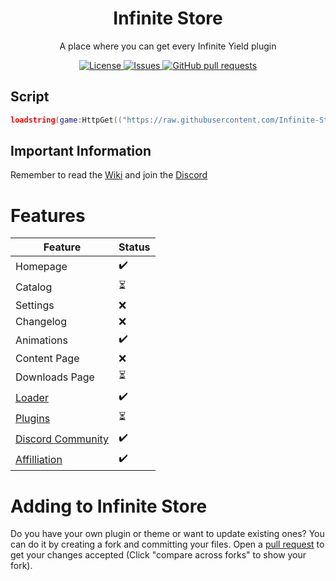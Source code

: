 <h1 align="center">Infinite Store</h2>
<p align="center">A place where you can get every Infinite Yield plugin</p>
<p align="center">
	<a href="./LICENSE">
		<img alt="License" src="https://img.shields.io/badge/license-GPL-blue?color=7aca00"/>
	</a>
	<a href="https://github.com/Infinite-Store/Infinite-Store/issues">
		<img alt="Issues" src="https://img.shields.io/github/issues/Infinite-Store/Infinite-Store?color=0088ff"/>
	</a>
	<a href="https://github.com/Infinite-Store/Infinite-Store/pulls">
		<img alt="GitHub pull requests" src="https://img.shields.io/github/issues-pr/Infinite-Store/Infinite-Store?color=0088ff"/>
	</a>
</p>

## Script
```lua
loadstring(game:HttpGet(("https://raw.githubusercontent.com/Infinite-Store/Infinite-Store/main/main.lua"), true))()
```

## Important Information
Remember to read the [Wiki](https://github.com/Infinite-Store/Infinite-Store/wiki) and join the [Discord](https://github.com/Infinite-Store/Infinite-Store/wiki#discord)

# Features
Feature|Status
------|-------
Homepage|✔️
Catalog|⏳
Settings|❌
Changelog|❌
Animations|✔️
Content Page|❌
Downloads Page|⏳
[Loader](https://github.com/Infinite-Store/Infinite-Store/blob/main/main.lua)|✔️
[Plugins](https://github.com/Infinite-Store/Infinite-Store/blob/main/plugintable.lua)|⏳
[Discord Community](https://discord.gg/mVzBU7GTMy)|✔️
[Affilliation](https://discord.gg/wJACBEA8PF)|✔️
# Adding to Infinite Store
Do you have your own plugin or theme or want to update existing ones? You can do it by creating a fork and committing your files. Open a [pull request](https://github.com/Infinite-Store/Infinite-Store/compare) to get your changes accepted (Click "compare across forks" to show your fork).
